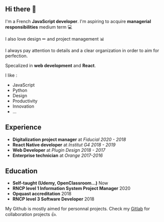 ## Hi there 👋
I'm a French **JavaScript developer**. I'm aspiring to acquire **managerial responsibilities** medium term 💻

I also love design ✏ and project management 📊

I always pay attention to details and a clear organization in order to aim for perfection. 

Specalized in **web development** and **React**.

I like :
* JavaScript
* Python 
* Design
* Productivity
* Innovation
* ...

## Experience
* **Digitalization project manager** at *Fiducial 2020 - 2018*
* **React Native developer** at *Institut G4 2018 - 2019*
* **Web Developer** at *Plugin Design 2018 - 2017*
* **Enterprise technician** at *Orange 2017-2016*

<!--
## Main projects
* **Project director** 
-->

## Education
* **Self-taught (Udemy, OpenClassroom...)** Now
* **RNCP level 1 Information System Project Manager** 2020
* **Opquast accreditation** 2018
* **RNCP level 3 Software Developer** 2018


My Github is mostly aimed for personnal projects. Check my [Gitlab](https://gitlab.com/bastienxs) for collaboration projects 👍. 

<!--
**Bastiendmt/Bastiendmt** is a ✨ _special_ ✨ repository because its `README.md` (this file) appears on your GitHub profile.

Here are some ideas to get you started:

- 🔭 I’m currently working on ...
- 🌱 I’m currently learning ...
- 👯 I’m looking to collaborate on ...
- 🤔 I’m looking for help with ...
- 💬 Ask me about ...
- 📫 How to reach me: ...
- 😄 Pronouns: ...
- ⚡ Fun fact: ...
-->
